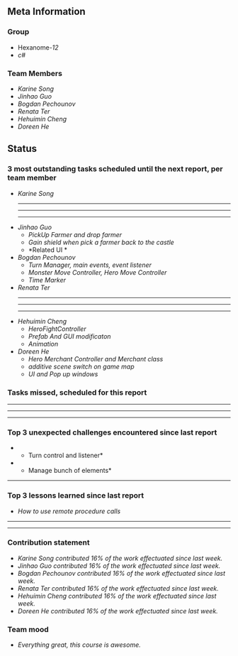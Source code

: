 ## Meta Information

### Group

 * Hexanome-*12*
 * *c#*

### Team Members

 * *Karine Song*
 * *Jinhao Guo*
 * *Bogdan Pechounov*
 * *Renata Ter*
 * *Hehuimin Cheng*
 * *Doreen He*

## Status

### 3 most outstanding tasks scheduled until the next report, per team member

 * *Karine Song*
   * **
   * **
   * **
 * *Jinhao Guo*
   * *PickUp Farmer and drop farmer*
   * *Gain shield when pick a farmer back to the castle*
   * *Related UI *
 * *Bogdan Pechounov*
   * *Turn Manager, main events, event listener*
   * *Monster Move Controller, Hero Move Controller*
   * *Time Marker*
 * *Renata Ter*
   * **
   * **
   * **
 * *Hehuimin Cheng*
   * *HeroFightController*
   * *Prefab And GUI modificaton*
   * *Animation*
 * *Doreen He*
   * *Hero Merchant Controller and Merchant class*
   * *additive scene switch on game map*
   * *UI and Pop up windows*

### Tasks missed, scheduled for this report

 * **
 * **
 * **

### Top 3 unexpected challenges encountered since last report

  * * Turn control and listener*
  * * Manage bunch of elements*
  * **

### Top 3 lessons learned since last report

 * *How to use remote procedure calls*
 * **
 * **

### Contribution statement

 * *Karine Song contributed 16% of the work effectuated since last week.*
 * *Jinhao Guo contributed 16% of the work effectuated since last week.*
 * *Bogdan Pechounov contributed 16% of the work effectuated since last week.*
 * *Renata Ter contributed 16% of the work effectuated since last week.*
 * *Hehuimin Cheng contributed 16% of the work effectuated since last week.*
 * *Doreen He contributed 16% of the work effectuated since last week.*

### Team mood

 * *Everything great, this course is awesome.*

